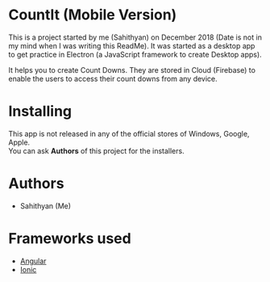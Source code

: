 # CountIt (Mobile Version)

This is a project started by me (Sahithyan) on December 2018 (Date is not in my mind when I was writing this ReadMe). It was started as a desktop app to get practice in Electron (a JavaScript framework to create Desktop apps).

It helps you to create Count Downs. They are stored in Cloud (Firebase) to enable the users to access their count downs from any device.

# Installing
 
 This app is not released in any of the official stores of Windows, Google, Apple.<br>
 You can ask <b>Authors</b> of this project for the installers.

 # Authors
 <ul>
    <li>Sahithyan (Me)</li>
 </ul>

 # Frameworks used

 <ul>
    <li><a href="https://angular.io/">Angular<a></li>
    <li><a href="http://Ionicframework.com">Ionic<a></li>
 </ul>
